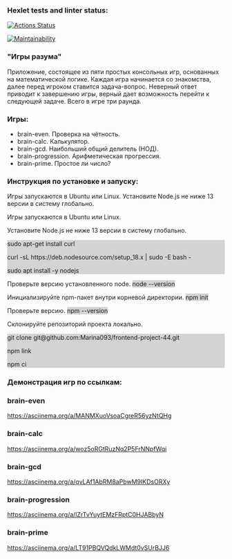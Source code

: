 ### Hexlet tests and linter status:
[![Actions Status](https://github.com/Marina093/frontend-project-44/workflows/hexlet-check/badge.svg)](https://github.com/Marina093/frontend-project-44/actions)

[![Maintainability](https://api.codeclimate.com/v1/badges/76506b906eeaaa2fa5ad/maintainability)](https://codeclimate.com/github/Marina093/frontend-project-44/maintainability) 

### "Игры разума"
Приложение, состоящее из пяти простых консольных игр, основанных на математической логике. 
Каждая игра начинается со знакомства, далее перед игроком ставится задача-вопрос. Неверный ответ приводит к завершению игры, верный дает возможность перейти к следующей задаче. Всего в игре три раунда.

### Игры:
<ul>
 <li>brain-even. Проверка на чётность.</li>
 <li>brain-calc. Калькулятор.</li>
 <li>brain-gcd. Hаибольший общий делитель (НОД).</li>
 <li>brain-progression. Арифметическая прогрессия.</li>
 <li>brain-prime. Простое ли число?</li>
</ul>

### Инструкция по установке и запуску:

Игры запускаются в Ubuntu или Linux. 
Установите Node.js не ниже 13 версии в систему глобально.
<p>Игры запускаются в Ubuntu или Linux.</p>
<p>Установите Node.js не ниже 13 версии в систему глобально.</p>
<div style="background: lightgrey; box-sizing: border-box;">
<p>sudo apt-get install curl</p>
<p>curl -sL https://deb.nodesource.com/setup_18.x | sudo -E bash -</p>
<p>sudo apt install -y nodejs</p></div>
<p>Проверьте версию установленного node.
<span style="background: lightgrey; box-sizing: border-box;">node --version</span></p>
<p>Инициализируйте npm-пакет внутри корневой директории.
<span style="background: lightgrey; box-sizing: border-box;">npm init</span></p>
<p>Проверьте версию.
<span style="background: lightgrey; box-sizing: border-box;">npm --version</span></p>
<p>Склонируйте репозиторий проекта локально.</p>
<div style="background: lightgrey; box-sizing: border-box;">
<p>git clone git@github.com:Marina093/frontend-project-44.git</p>
<p>npm link</p>
<p>npm ci</p></div>

### Демонстрация игр по ссылкам:

### brain-even
https://asciinema.org/a/MANMXuoVsoaCgreR56yzNtQHg
### brain-calc
https://asciinema.org/a/woz5oRGtRuzNq2P5FrNNpfWqi
### brain-gcd
https://asciinema.org/a/qvLAf1AbRM8aPbwM9IKDsORXy
### brain-progression
https://asciinema.org/a/lZrTvYuytEMzFRptC0HJABbyN
### brain-prime
https://asciinema.org/a/LT91PBQVQdkLWMdt0vSUrBJJ6 
